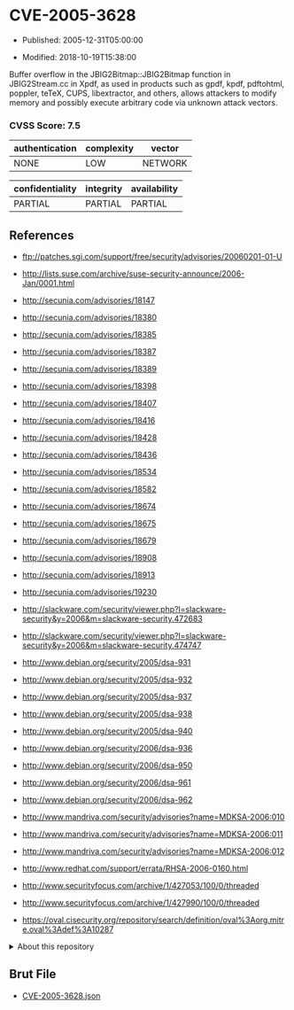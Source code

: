 # CVE-2005-3628

- Published: 2005-12-31T05:00:00

- Modified: 2018-10-19T15:38:00

Buffer overflow in the JBIG2Bitmap::JBIG2Bitmap function in JBIG2Stream.cc in Xpdf, as used in products such as gpdf, kpdf, pdftohtml, poppler, teTeX, CUPS, libextractor, and others, allows attackers to modify memory and possibly execute arbitrary code via unknown attack vectors.

### CVSS Score: **7.5**

| authentication | complexity | vector |
| --- | --- | --- |
| NONE | LOW | NETWORK |

| confidentiality | integrity | availability |
| --- | --- | --- |
| PARTIAL | PARTIAL | PARTIAL |

## References

* ftp://patches.sgi.com/support/free/security/advisories/20060201-01-U

* http://lists.suse.com/archive/suse-security-announce/2006-Jan/0001.html

* http://secunia.com/advisories/18147

* http://secunia.com/advisories/18380

* http://secunia.com/advisories/18385

* http://secunia.com/advisories/18387

* http://secunia.com/advisories/18389

* http://secunia.com/advisories/18398

* http://secunia.com/advisories/18407

* http://secunia.com/advisories/18416

* http://secunia.com/advisories/18428

* http://secunia.com/advisories/18436

* http://secunia.com/advisories/18534

* http://secunia.com/advisories/18582

* http://secunia.com/advisories/18674

* http://secunia.com/advisories/18675

* http://secunia.com/advisories/18679

* http://secunia.com/advisories/18908

* http://secunia.com/advisories/18913

* http://secunia.com/advisories/19230

* http://slackware.com/security/viewer.php?l=slackware-security&y=2006&m=slackware-security.472683

* http://slackware.com/security/viewer.php?l=slackware-security&y=2006&m=slackware-security.474747

* http://www.debian.org/security/2005/dsa-931

* http://www.debian.org/security/2005/dsa-932

* http://www.debian.org/security/2005/dsa-937

* http://www.debian.org/security/2005/dsa-938

* http://www.debian.org/security/2005/dsa-940

* http://www.debian.org/security/2006/dsa-936

* http://www.debian.org/security/2006/dsa-950

* http://www.debian.org/security/2006/dsa-961

* http://www.debian.org/security/2006/dsa-962

* http://www.mandriva.com/security/advisories?name=MDKSA-2006:010

* http://www.mandriva.com/security/advisories?name=MDKSA-2006:011

* http://www.mandriva.com/security/advisories?name=MDKSA-2006:012

* http://www.redhat.com/support/errata/RHSA-2006-0160.html

* http://www.securityfocus.com/archive/1/427053/100/0/threaded

* http://www.securityfocus.com/archive/1/427990/100/0/threaded

* https://oval.cisecurity.org/repository/search/definition/oval%3Aorg.mitre.oval%3Adef%3A10287

<details>
<summary>About this repository</summary> 

  This repository is part of the project [Live Hack CVE](https://github.com/Live-Hack-CVE). Main website can be found [www.live-hack.org](https://www.live-hack.org) 
  
  Made by [Sn0wAlice](https://github.com/Sn0wAlice) for the people that care about security and need to have a feed of the latest CVEs. Hope you enjoy it, don't forget to star the repo and follow me on [Twitter](https://twitter.com/Sn0wAlice) and [Github](https://github.com/Sn0wAlice). And that is my [personnal website](https://www.alice-snow.me/)

  - [Home Page](https://github.com/Live-Hack-CVE)
  - [Framework](https://github.com/Live-Hack-CVE/cve-framework)
  - [CVE database](https://github.com/Live-Hack-CVE/full_database)
  - [Changelog](https://github.com/Live-Hack-CVE/Changelog)
</details>

## Brut File

* [CVE-2005-3628.json](https://raw.githubusercontent.com/Live-Hack-CVE/full_database/main/cves/2005/CVE-2005-3628.json)

